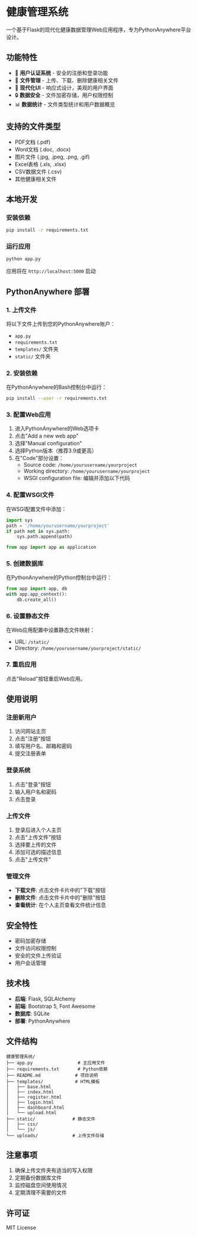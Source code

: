 # 健康管理系统

一个基于Flask的现代化健康数据管理Web应用程序，专为PythonAnywhere平台设计。

## 功能特性

- 🔐 **用户认证系统** - 安全的注册和登录功能
- 📁 **文件管理** - 上传、下载、删除健康相关文件
- 🎨 **现代化UI** - 响应式设计，美观的用户界面
- 🔒 **数据安全** - 文件加密存储，用户权限控制
- 📊 **数据统计** - 文件类型统计和用户数据概览

## 支持的文件类型

- PDF文档 (.pdf)
- Word文档 (.doc, .docx)
- 图片文件 (.jpg, .jpeg, .png, .gif)
- Excel表格 (.xls, .xlsx)
- CSV数据文件 (.csv)
- 其他健康相关文件

## 本地开发

### 安装依赖

```bash
pip install -r requirements.txt
```

### 运行应用

```bash
python app.py
```

应用将在 `http://localhost:5000` 启动

## PythonAnywhere 部署

### 1. 上传文件

将以下文件上传到您的PythonAnywhere账户：

- `app.py`
- `requirements.txt`
- `templates/` 文件夹
- `static/` 文件夹

### 2. 安装依赖

在PythonAnywhere的Bash控制台中运行：

```bash
pip install --user -r requirements.txt
```

### 3. 配置Web应用

1. 进入PythonAnywhere的Web选项卡
2. 点击"Add a new web app"
3. 选择"Manual configuration"
4. 选择Python版本（推荐3.9或更高）
5. 在"Code"部分设置：
   - Source code: `/home/yourusername/yourproject`
   - Working directory: `/home/yourusername/yourproject`
   - WSGI configuration file: 编辑并添加以下代码

### 4. 配置WSGI文件

在WSGI配置文件中添加：

```python
import sys
path = '/home/yourusername/yourproject'
if path not in sys.path:
    sys.path.append(path)

from app import app as application
```

### 5. 创建数据库

在PythonAnywhere的Python控制台中运行：

```python
from app import app, db
with app.app_context():
    db.create_all()
```

### 6. 设置静态文件

在Web应用配置中设置静态文件映射：
- URL: `/static/`
- Directory: `/home/yourusername/yourproject/static/`

### 7. 重启应用

点击"Reload"按钮重启Web应用。

## 使用说明

### 注册新用户

1. 访问网站主页
2. 点击"注册"按钮
3. 填写用户名、邮箱和密码
4. 提交注册表单

### 登录系统

1. 点击"登录"按钮
2. 输入用户名和密码
3. 点击登录

### 上传文件

1. 登录后进入个人主页
2. 点击"上传文件"按钮
3. 选择要上传的文件
4. 添加可选的描述信息
5. 点击"上传文件"

### 管理文件

- **下载文件**: 点击文件卡片中的"下载"按钮
- **删除文件**: 点击文件卡片中的"删除"按钮
- **查看统计**: 在个人主页查看文件统计信息

## 安全特性

- 密码加密存储
- 文件访问权限控制
- 安全的文件上传验证
- 用户会话管理

## 技术栈

- **后端**: Flask, SQLAlchemy
- **前端**: Bootstrap 5, Font Awesome
- **数据库**: SQLite
- **部署**: PythonAnywhere

## 文件结构

```
健康管理系统/
├── app.py                 # 主应用文件
├── requirements.txt       # Python依赖
├── README.md             # 项目说明
├── templates/            # HTML模板
│   ├── base.html
│   ├── index.html
│   ├── register.html
│   ├── login.html
│   ├── dashboard.html
│   └── upload.html
├── static/              # 静态文件
│   ├── css/
│   └── js/
└── uploads/             # 上传文件存储
```

## 注意事项

1. 确保上传文件夹有适当的写入权限
2. 定期备份数据库文件
3. 监控磁盘空间使用情况
4. 定期清理不需要的文件

## 许可证

MIT License 